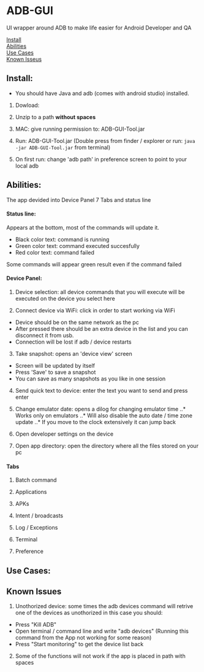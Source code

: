 # ADB-GUI
UI wrapper around ADB to make life easier for Android Developer and QA

[Install](https://github.com/yapplications/ADB-GUI/blob/master/README.md#install) </br>
[Abilities](https://github.com/yapplications/ADB-GUI/blob/master/README.md#abilities) </br>
[Use Cases](https://github.com/yapplications/ADB-GUI/blob/master/README.md#use-cases) </br>
[Known Isseus](https://github.com/yapplications/ADB-GUI/blob/master/README.md#known-issues) </br>

## Install:

* You should have Java and adb (comes with android studio) installed.

1. Dowload: 

2. Unzip to a path **without spaces**  

3. MAC: give running permission to: ADB-GUI-Tool.jar

4. Run: ADB-GUI-Tool.jar (Double press from finder / explorer or run: `java -jar ADB-GUI-Tool.jar` from terminal)

5. On first run: change 'adb path' in preference screen to point to your local adb

## Abilities:

The app devided into Device Panel 7 Tabs and status line

#### Status line:

Appears at the bottom, most of the commands will update it.

  * Black color text: command is running
  * Green color text: command executed succesfully
  * Red   color text: command failed

Some commands will appear green result even if the command failed

#### Device Panel:

1. Device selection: all device commands that you will execute will be executed on the device you select here

2. Connect device via WiFi: click in order to start working via WiFi
  * Device should be on the same network as the pc
  * After pressed there should be an extra device in the list and you can disconnect it from usb.
  * Connection will be lost if adb / device restarts

3. Take snapshot: opens an 'device view' screen
  * Screen will be updated by itself
  * Press 'Save' to save a snapshot
  * You can save as many snapshots as you like in one session

4. Send quick text to device: enter the text you want to send and press enter

5. Change emulator date: opens a dilog for changing emulator time
..* Works only on emulators
..* Will also disable the auto date / time zone update
..* If you move to the clock extensively it can jump back

6. Open developer settings on the device

7. Open app directory: open the directory where all the files stored on your pc

#### Tabs

1. Batch command

2. Applications

3. APKs

4. Intent / broadcasts

5. Log / Exceptions

6. Terminal

7. Preference


## Use Cases:

## Known Issues

1. Unothorized device: some times the adb devices command will retrive one of the devices as unothorized in this case you should:
  * Press "Kill ADB"
  * Open terminal / command line and write "adb devices" (Running this command from the App not working for some reason)
  * Press "Start monitoring" to get the device list back

2. Some of the functions will not work if the app is placed in path with spaces
